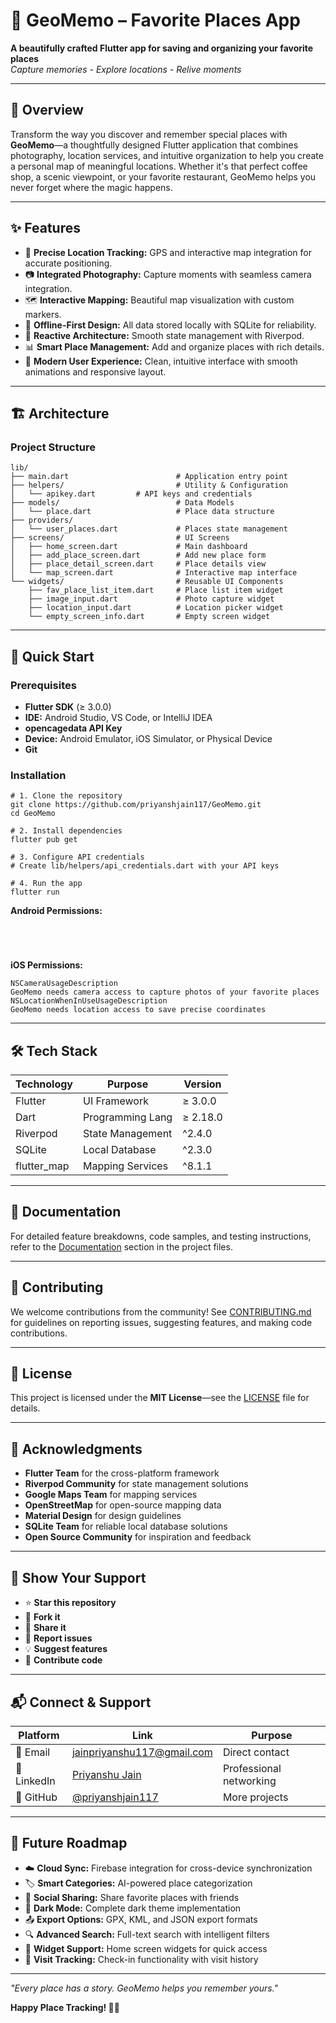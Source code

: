 # 📍 GeoMemo – Favorite Places App



**A beautifully crafted Flutter app for saving and organizing your favorite places**  
*Capture memories - Explore locations - Relive moments*



---

## 🎯 Overview

Transform the way you discover and remember special places with **GeoMemo**—a thoughtfully designed Flutter application that combines photography, location services, and intuitive organization to help you create a personal map of meaningful locations. Whether it's that perfect coffee shop, a scenic viewpoint, or your favorite restaurant, GeoMemo helps you never forget where the magic happens.

---

## ✨ Features

- 📍 **Precise Location Tracking:** GPS and interactive map integration for accurate positioning.
- 📷 **Integrated Photography:** Capture moments with seamless camera integration.
- 🗺️ **Interactive Mapping:** Beautiful map visualization with custom markers.
- 💾 **Offline-First Design:** All data stored locally with SQLite for reliability.
- 🔄 **Reactive Architecture:** Smooth state management with Riverpod.
- 📊 **Smart Place Management:** Add and organize places with rich details.
- 🎨 **Modern User Experience:** Clean, intuitive interface with smooth animations and responsive layout.

---

## 🏗️ Architecture

### Project Structure

```
lib/
├── main.dart                        # Application entry point
├── helpers/                         # Utility & Configuration
│   └── apikey.dart         # API keys and credentials
├── models/                          # Data Models
│   └── place.dart                   # Place data structure
├── providers/
│   └── user_places.dart             # Places state management
├── screens/                         # UI Screens
│   ├── home_screen.dart             # Main dashboard
│   ├── add_place_screen.dart        # Add new place form
│   ├── place_detail_screen.dart     # Place details view
│   └── map_screen.dart              # Interactive map interface
└── widgets/                         # Reusable UI Components
    ├── fav_place_list_item.dart     # Place list item widget
    ├── image_input.dart             # Photo capture widget
    ├── location_input.dart          # Location picker widget
    └── empty_screen_info.dart       # Empty screen widget 
```

---

## 🚀 Quick Start

### Prerequisites

- **Flutter SDK** (≥ 3.0.0)  
- **IDE:** Android Studio, VS Code, or IntelliJ IDEA  
- **opencagedata API Key**  
- **Device:** Android Emulator, iOS Simulator, or Physical Device  
- **Git**

### Installation

```
# 1. Clone the repository
git clone https://github.com/priyanshjain117/GeoMemo.git
cd GeoMemo

# 2. Install dependencies
flutter pub get

# 3. Configure API credentials
# Create lib/helpers/api_credentials.dart with your API keys

# 4. Run the app
flutter run
```

**Android Permissions:**

```




```

**iOS Permissions:**

```
NSCameraUsageDescription
GeoMemo needs camera access to capture photos of your favorite places
NSLocationWhenInUseUsageDescription
GeoMemo needs location access to save precise coordinates
```

---

## 🛠️ Tech Stack

| Technology  | Purpose           | Version  |
|-------------|-------------------|----------|
| Flutter     | UI Framework      | ≥ 3.0.0  |
| Dart        | Programming Lang  | ≥ 2.18.0 |
| Riverpod    | State Management  | ^2.4.0   |
| SQLite      | Local Database    | ^2.3.0   |
| flutter_map | Mapping Services  | ^8.1.1   |

---

## 📖 Documentation

For detailed feature breakdowns, code samples, and testing instructions, refer to the [Documentation](#-documentation) section in the project files.

---

## 🤝 Contributing

We welcome contributions from the community! See [CONTRIBUTING.md](https://github.com/priyanshjain117/GeoMemo/blob/main/CONTRIBUTING.md) for guidelines on reporting issues, suggesting features, and making code contributions.

---

## 📄 License

This project is licensed under the **MIT License**—see the [LICENSE](LICENSE) file for details.

---

## 🙏 Acknowledgments

- **Flutter Team** for the cross-platform framework  
- **Riverpod Community** for state management solutions  
- **Google Maps Team** for mapping services  
- **OpenStreetMap** for open-source mapping data  
- **Material Design** for design guidelines  
- **SQLite Team** for reliable local database solutions  
- **Open Source Community** for inspiration and feedback  

---

## 🌟 Show Your Support

- ⭐ **Star this repository**  
- 🍴 **Fork it**  
- 📢 **Share it**  
- 🐛 **Report issues**  
- 💡 **Suggest features**  
- 🤝 **Contribute code**  

---

## 📬 Connect & Support

| Platform    | Link                                                                 | Purpose                 |
|-------------|----------------------------------------------------------------------|-------------------------|
| 📧 Email    | [jainpriyanshu117@gmail.com](mailto:jainpriyanshu117@gmail.com)      | Direct contact          |
| 💼 LinkedIn | [Priyanshu Jain](https://www.linkedin.com/in/priyanshu-jain-995b08322/) | Professional networking |
| 🐙 GitHub   | [@priyanshjain117](https://github.com/priyanshjain117)               | More projects           |

---

## 🚀 Future Roadmap

- ☁️ **Cloud Sync:** Firebase integration for cross-device synchronization  
- 🏷️ **Smart Categories:** AI-powered place categorization  
- 🤝 **Social Sharing:** Share favorite places with friends  
- 🌙 **Dark Mode:** Complete dark theme implementation  
- 📤 **Export Options:** GPX, KML, and JSON export formats  
- 🔍 **Advanced Search:** Full-text search with intelligent filters  
- 📱 **Widget Support:** Home screen widgets for quick access  
- 🎯 **Visit Tracking:** Check-in functionality with visit history  

---



*"Every place has a story. GeoMemo helps you remember yours."*  

**Happy Place Tracking! 📍✨**